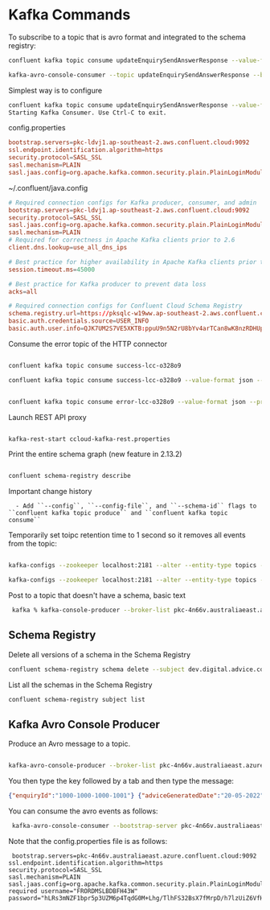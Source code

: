 # Kafka Commands

To subscribe to a topic that is avro format and integrated to the schema registry:

```bash
confluent kafka topic consume updateEnquirySendAnswerResponse --value-format avro --print-key --delimiter ":" --sr-endpoint "https://psrc-5mn3g.ap-southeast-2.aws.confluent.cloud" --sr-api-key NPUSPNJQWEGJVEPZ --sr-api-secret kkptVNihVsmmwBj8qRiOiMdWkFq+fvRUapKS+0A0GH16/FJxOZMjNex8XSB/qq0P

```


```bash
kafka-avro-console-consumer --topic updateEnquirySendAnswerResponse --bootstrap-server pkc-ldvj1.ap-southeast-2.aws.confluent.cloud:9092 --consumer.config config.properties --property schema.registry.url=https://psrc-5mn3g.ap-southeast-2.aws.confluent.cloud --property basic.auth.credentials.source=USER_INFO --property schema.registry.basic.auth.user.info='QJK7UM2S7VE5XKTB:ppuU9n5N2rU8bYv4arTCan8wK8nzRDHUpY+7GdLw0Djz6dm0jzEX741cCrbJF/h8'
```

Simplest way is to configure

```bash
confluent kafka topic consume updateEnquirySendAnswerResponse --value-format avro --print-key --delimiter ":"
Starting Kafka Consumer. Use Ctrl-C to exit.
```


config.properties

```conf
bootstrap.servers=pkc-ldvj1.ap-southeast-2.aws.confluent.cloud:9092
ssl.endpoint.identification.algorithm=https
security.protocol=SASL_SSL
sasl.mechanism=PLAIN
sasl.jaas.config=org.apache.kafka.common.security.plain.PlainLoginModule required username="OC22JMIFGM2WIEWM" password="1o999qhFWJoms71oq21bwyCkxQq+NJsUUKEryX68GuwXTnm4dRM4W+koEp2xfaaQ";
```


~/.confluent/java.config

```conf
# Required connection configs for Kafka producer, consumer, and admin
bootstrap.servers=pkc-ldvj1.ap-southeast-2.aws.confluent.cloud:9092
security.protocol=SASL_SSL
sasl.jaas.config=org.apache.kafka.common.security.plain.PlainLoginModule required username='OC22JMIFGM2WIEWM' password='1o999qhFWJoms71oq21bwyCkxQq+NJsUUKEryX68GuwXTnm4dRM4W+koEp2xfaaQ';
sasl.mechanism=PLAIN
# Required for correctness in Apache Kafka clients prior to 2.6
client.dns.lookup=use_all_dns_ips

# Best practice for higher availability in Apache Kafka clients prior to 3.0
session.timeout.ms=45000

# Best practice for Kafka producer to prevent data loss 
acks=all

# Required connection configs for Confluent Cloud Schema Registry
schema.registry.url=https://pksqlc-w19ww.ap-southeast-2.aws.confluent.cloud
basic.auth.credentials.source=USER_INFO
basic.auth.user.info=QJK7UM2S7VE5XKTB:ppuU9n5N2rU8bYv4arTCan8wK8nzRDHUpY+7GdLw0Djz6dm0jzEX741cCrbJF/h8

```

Consume the error topic of the HTTP connector


```bash

confluent kafka topic consume success-lcc-o328o9

confluent kafka topic consume success-lcc-o328o9 --value-format json --print-key --delimiter ":"


confluent kafka topic consume error-lcc-o328o9 --value-format json --print-key --delimiter ":"


```


Launch REST API proxy

```bash

kafka-rest-start ccloud-kafka-rest.properties

```

Print the entire schema graph (new feature in 2.13.2)

```bash

confluent schema-registry describe

```


Important change history

```
  - Add ``--config``, ``--config-file``, and ``--schema-id`` flags to ``confluent kafka topic produce`` and ``confluent kafka topic consume``
```


Temporarily set toipc retention time to 1 second so it removes all events from the topic:

```bash

kafka-configs --zookeeper localhost:2181 --alter --entity-type topics --entity-name "dev.etl.datagen.orders.src.0010" --add-config retention.ms=1000

kafka-configs --zookeeper localhost:2181 --alter --entity-type topics --entity-name "dev.etl.datagen.orders.src.0010" --add-config retention.ms=604800000

```


Post to a topic that doesn't have a schema, basic text

```bash
 kafka % kafka-console-producer --broker-list pkc-4n66v.australiaeast.azure.confluent.cloud:9092 --producer.config config.properties --topic test-topic
```


## Schema Registry

Delete all versions of a schema in the Schema Registry

```bash
confluent schema-registry schema delete --subject dev.digital.advice.coversrecommended-value --version all
```

List all the schemas in the Schema Registry

```bash
confluent schema-registry subject list  
```


## Kafka Avro Console Producer


Produce an Avro message to a topic. 

```bash

kafka-avro-console-producer --broker-list pkc-4n66v.australiaeast.azure.confluent.cloud:9092 --topic dev.digital.advice.coversrecommended --producer.config config.properties --property parse.key=true --property key.schema.id=100041 --property value.schema.id=100046 --property schema.registry.url=https://psrc-5mn3g.ap-southeast-2.aws.confluent.cloud --property basic.auth.credentials.source=USER_INFO --property schema.registry.basic.auth.user.info='ETA6QH7YJ7FUUSSN:LxljydcAi0TIWXjRBD5I2eFyZZtZXeFq1hZTPppxZ7S5Cg2FDTj6lfkcLNM3P1tL'
```
You then type the key followed by a tab and then type the message:

```json
{"enquiryId":"1000-1000-1000-1001"}	{"adviceGeneratedDate":"20-05-2022","recommendedCovers":[{"coverType":"LifeInsurance","coverTerm":"12Months","coverPremiumStartDate":"18-05-2022","coverPremiumEndDate":"18-05-2023","recommendationLevel":"STANDARD"}],"interview":{"interviewStartDate":"18-05-2022","interviewLastUpdateDate":"18-05-2022","interviewQuestionsAnswers":[{"questionId":"AGE","questionType":"STRING","answers":["37"]}]}}
```

You can consume the avro events as follows:

```bash
 kafka-avro-console-consumer --bootstrap-server pkc-4n66v.australiaeast.azure.confluent.cloud:9092 --consumer.config config.properties --topic dev.digital.advice.coversrecommended --property schema.registry.url=https://psrc-5mn3g.ap-southeast-2.aws.confluent.cloud --property basic.auth.credentials.source=USER_INFO --property schema.registry.basic.auth.user.info='ETA6QH7YJ7FUUSSN:LxljydcAi0TIWXjRBD5I2eFyZZtZXeFq1hZTPppxZ7S5Cg2FDTj6lfkcLNM3P1tL' --from-beginning

 ```

 Note that the config.properties file is as follows:

```
 bootstrap.servers=pkc-4n66v.australiaeast.azure.confluent.cloud:9092
ssl.endpoint.identification.algorithm=https
security.protocol=SASL_SSL
sasl.mechanism=PLAIN
sasl.jaas.config=org.apache.kafka.common.security.plain.PlainLoginModule required username="FRORDMSLBDBFH43W" password="hLRs3mNZF1bpr5p3UZM6p4TqdG0M+Lhg/TlhFS32BsX7fMrpD/h7lzUiZ6VfHtct";
```